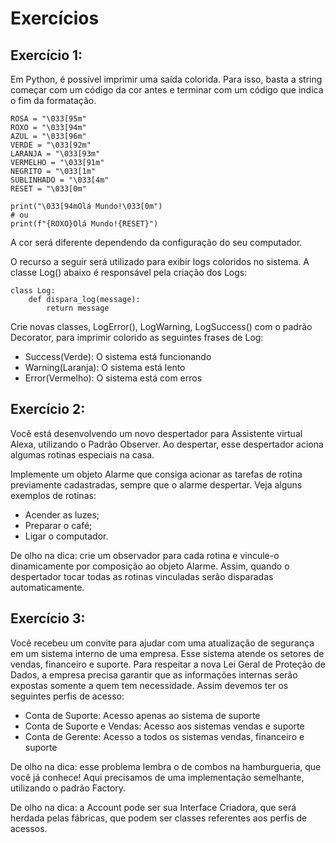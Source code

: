 # Exercícios

## Exercício 1:

Em Python, é possível imprimir uma saída colorida. Para isso, basta a string começar com um código da cor antes e terminar com um código que indica o fim da formatação.

```
ROSA = "\033[95m"
ROXO = "\033[94m"
AZUL = "\033[96m"
VERDE = "\033[92m"
LARANJA = "\033[93m"
VERMELHO = "\033[91m"
NEGRITO = "\033[1m"
SUBLINHADO = "\033[4m"
RESET = "\033[0m"

print("\033[94mOlá Mundo!\033[0m")
# ou
print(f"{ROXO}Olá Mundo!{RESET}")
```

A cor será diferente dependendo da configuração do seu computador.

O recurso a seguir será utilizado para exibir logs coloridos no sistema. A classe Log() abaixo é responsável pela criação dos Logs:

```
class Log:
    def dispara_log(message):
        return message
```

Crie novas classes, LogError(), LogWarning, LogSuccess() com o padrão Decorator, para imprimir colorido as seguintes frases de Log:

* Success(Verde): O sistema está funcionando
* Warning(Laranja): O sistema está lento
* Error(Vermelho): O sistema está com erros

## Exercício 2:

Você está desenvolvendo um novo despertador para Assistente virtual Alexa, utilizando o Padrão Observer. Ao despertar, esse despertador aciona algumas rotinas especiais na casa.

Implemente um objeto Alarme que consiga acionar as tarefas de rotina previamente cadastradas, sempre que o alarme despertar. Veja alguns exemplos de rotinas:

* Acender as luzes;
* Preparar o café;
* Ligar o computador.

De olho na dica: crie um observador para cada rotina e vincule-o dinamicamente por composição ao objeto Alarme. Assim, quando o despertador tocar todas as rotinas vinculadas serão disparadas automaticamente.

## Exercício 3:

Você recebeu um convite para ajudar com uma atualização de segurança em um sistema interno de uma empresa. Esse sistema atende os setores de vendas, financeiro e suporte. Para respeitar a nova Lei Geral de Proteção de Dados, a empresa precisa garantir que as informações internas serão expostas somente a quem tem necessidade. Assim devemos ter os seguintes perfis de acesso:

* Conta de Suporte: Acesso apenas ao sistema de suporte
* Conta de Suporte e Vendas: Acesso aos sistemas vendas e suporte
* Conta de Gerente: Acesso a todos os sistemas vendas, financeiro e suporte

De olho na dica: esse problema lembra o de combos na hamburgueria, que você já conhece! Aqui precisamos de uma implementação semelhante, utilizando o padrão Factory.

De olho na dica: a Account pode ser sua Interface Criadora, que será herdada pelas fábricas, que podem ser classes referentes aos perfis de acessos.
